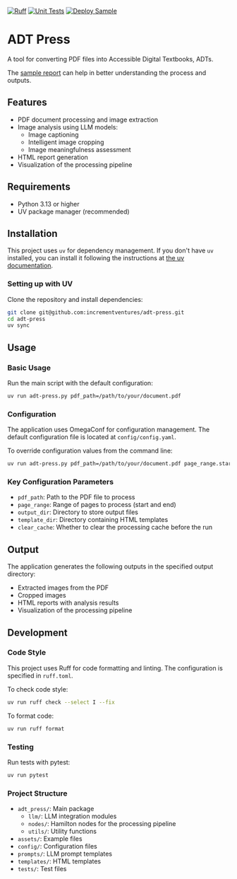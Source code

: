 [![Ruff](https://github.com/incrementventures/adt-press/actions/workflows/ruff.yml/badge.svg)](https://github.com/incrementventures/adt-press/actions/workflows/ruff.yml)
[![Unit Tests](https://github.com/incrementventures/adt-press/actions/workflows/test.yml/badge.svg)](https://github.com/incrementventures/adt-press/actions/workflows/test.yml)
[![Deploy Sample](https://github.com/incrementventures/adt-press/actions/workflows/deploy.yml/badge.svg)](https://github.com/incrementventures/adt-press/actions/workflows/deploy.yml)


# ADT Press

A tool for converting PDF files into Accessible Digital Textbooks, ADTs.

The [sample report](https://incrementventures.github.io/adt-press/) can help in better understanding the process and outputs.

## Features

- PDF document processing and image extraction
- Image analysis using LLM models:
  - Image captioning
  - Intelligent image cropping
  - Image meaningfulness assessment
- HTML report generation
- Visualization of the processing pipeline

## Requirements

- Python 3.13 or higher
- UV package manager (recommended)

## Installation

This project uses `uv` for dependency management. If you don't have `uv` installed, you can install it following the instructions at [the uv documentation](https://github.com/astral-sh/uv).

### Setting up with UV

Clone the repository and install dependencies:

```bash
git clone git@github.com:incrementventures/adt-press.git
cd adt-press
uv sync
```

## Usage

### Basic Usage

Run the main script with the default configuration:

```bash
uv run adt-press.py pdf_path=/path/to/your/document.pdf
```

### Configuration

The application uses OmegaConf for configuration management. The default configuration file is located at `config/config.yaml`.

To override configuration values from the command line:

```bash
uv run adt-press.py pdf_path=/path/to/your/document.pdf page_range.start=0 page_range.end=5
```

### Key Configuration Parameters

- `pdf_path`: Path to the PDF file to process
- `page_range`: Range of pages to process (start and end)
- `output_dir`: Directory to store output files
- `template_dir`: Directory containing HTML templates
- `clear_cache`: Whether to clear the processing cache before the run

## Output

The application generates the following outputs in the specified output directory:

- Extracted images from the PDF
- Cropped images
- HTML reports with analysis results
- Visualization of the processing pipeline

## Development

### Code Style

This project uses Ruff for code formatting and linting. The configuration is specified in `ruff.toml`.

To check code style:

```bash
uv run ruff check --select I --fix
```

To format code:

```bash
uv run ruff format
```

### Testing

Run tests with pytest:

```bash
uv run pytest
```

### Project Structure

- `adt_press/`: Main package
  - `llm/`: LLM integration modules
  - `nodes/`: Hamilton nodes for the processing pipeline
  - `utils/`: Utility functions
- `assets/`: Example files
- `config/`: Configuration files
- `prompts/`: LLM prompt templates
- `templates/`: HTML templates
- `tests/`: Test files